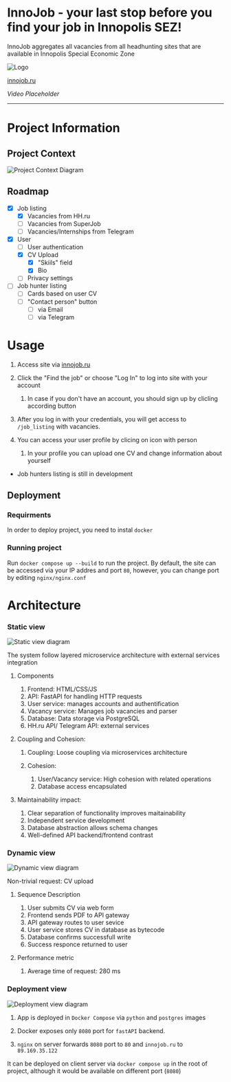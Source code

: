 # InnoJob - your last stop before you find your job in Innopolis SEZ!

InnoJob aggregates all vacancies from all headhunting sites that are available in Innopolis Special Economic Zone

![Logo](logo.png)

[innojob.ru](http://innojob.ru)

*Video Placeholder*

***

# Project Information

## Project Context

![Project Context Diagram](<docs/Project Context Diagram.png>)

## Roadmap

- [x] Job listing
    - [x] Vacancies from HH.ru
    - [ ] Vacancies from SuperJob
    - [ ] Vacancies/Internships from Telegram
- [X] User
    - [ ] User authentication
    - [x] CV Upload
        - [x] "Skiils" field
        - [x] Bio
    - [ ] Privacy settings
- [ ] Job hunter listing
    - [ ] Cards based on user CV
    - [ ] "Contact person" button
        - [ ] via Email
        - [ ] via Telegram

# Usage

1. Access site via [innojob.ru](http://innojob.ru)
2. Click the "Find the job" or choose "Log In" to log into site with your account

    1. In case if you don't have an account, you should sign up by clicling according button
3. After you log in with your credentials, you will get access to `/job_listing` with vacancies.
4. You can access your user profile by clicing on icon with person

    1. In your profile you can upload one CV and change information about yourself

- Job hunters listing is still in development

## Deployment

### Requirments

In order to deploy project, you need to instal `docker`

### Running project

Run `docker compose up --build` to run the project. By default, the site can be accessed via your IP addres and port `80`, however, you can change port by editing `nginx/nginx.conf`


# Architecture

### Static view

![Static view diagram](docs/architecture/static-view/diagram.png)

The system follow layered microservice architecture with external services integration

1. Components

    1. Frontend: HTML/CSS/JS
    2. API: FastAPI for handling HTTP requests
    3. User service: manages accounts and authentification
    4. Vacancy service: Manages job vacancies and parser
    5. Database: Data storage via PostgreSQL
    6. HH.ru API/ Telegram API: external services
2. Coupling and Cohesion:

    1. Coupling: Loose coupling via microservices architecture
    2. Cohesion:

        1. User/Vacancy service: High cohesion with related operations
        2. Database access encapsulated
3. Maintainability impact:

    1. Clear separation of functionality improves maitainability
    2. Independent service development
    3. Database abstraction allows schema changes
    4. Well-defined API backend/frontend contrast


### Dynamic view

![Dynamic view diagram](docs/architecture/dynamic-view/diagram.png)

Non-trivial request: CV upload

1. Sequence Description

    1. User submits CV via web form
    2. Frontend sends PDF to API gateway
    3. API gateway routes to user sevice
    4. User service stores CV in database as bytecode
    5. Database confirms successfull write
    6. Success responce returned to user
2. Performance metric

    1. Average time of request: 280 ms

### Deployment view
![Deployment view diagram](docs/architecture/deployment-view/diagram.jpeg)

1. App is deployed in `Docker Compose` via `python` and `postgres` images

2. Docker exposes only `8080` port for `fastAPI` backend.

3. `nginx` on server forwards `8080` port to `80` and `innojob.ru` to `89.169.35.122`

It can be deployed on client server via `docker compose up` in the root of project, although it would be available on different port (`8080`)
